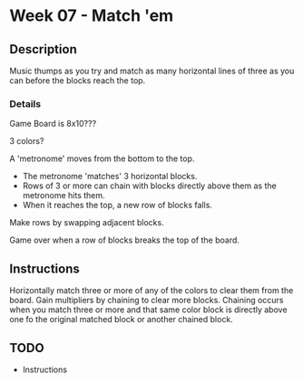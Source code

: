# Week 07 - Match 'em

## Description

Music thumps as you try and match as many horizontal lines of three as you can before the blocks reach the top.

### Details
Game Board is 8x10???

3 colors?

A 'metronome' moves from the bottom to the top.
*  The metronome 'matches' 3 horizontal blocks.
*  Rows of 3 or more can chain with blocks directly above them as the metronome hits them.
*  When it reaches the top, a new row of blocks falls.

Make rows by swapping adjacent blocks.

Game over when a row of blocks breaks the top of the board.

## Instructions

Horizontally match three or more of any of the colors to clear them from the board.  Gain multipliers by chaining to clear more blocks.  Chaining occurs when you match three or more and that same color block is directly above one fo the original matched block or another chained block.

## TODO

*  Instructions
